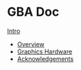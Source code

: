 # GBA Doc

[Intro](intro.md)

* [Overview](overview.md)
* [Graphics Hardware](graphics.md)
* [Acknowledgements](ack.md)